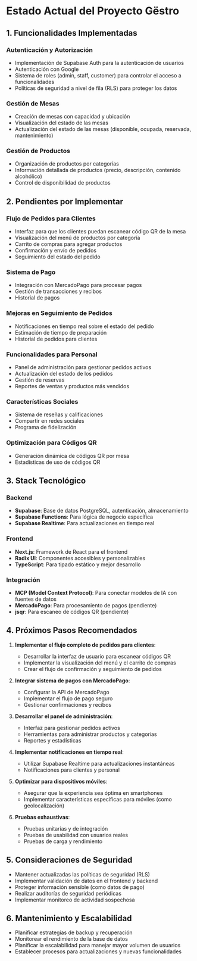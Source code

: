 # Estado Actual del Proyecto Gëstro

## 1. Funcionalidades Implementadas

### Autenticación y Autorización
- Implementación de Supabase Auth para la autenticación de usuarios
- Autenticación con Google
- Sistema de roles (admin, staff, customer) para controlar el acceso a funcionalidades
- Políticas de seguridad a nivel de fila (RLS) para proteger los datos

### Gestión de Mesas
- Creación de mesas con capacidad y ubicación
- Visualización del estado de las mesas
- Actualización del estado de las mesas (disponible, ocupada, reservada, mantenimiento)

### Gestión de Productos
- Organización de productos por categorías
- Información detallada de productos (precio, descripción, contenido alcohólico)
- Control de disponibilidad de productos

## 2. Pendientes por Implementar

### Flujo de Pedidos para Clientes
- Interfaz para que los clientes puedan escanear código QR de la mesa
- Visualización del menú de productos por categoría
- Carrito de compras para agregar productos
- Confirmación y envío de pedidos
- Seguimiento del estado del pedido

### Sistema de Pago
- Integración con MercadoPago para procesar pagos
- Gestión de transacciones y recibos
- Historial de pagos

### Mejoras en Seguimiento de Pedidos
- Notificaciones en tiempo real sobre el estado del pedido
- Estimación de tiempo de preparación
- Historial de pedidos para clientes

### Funcionalidades para Personal
- Panel de administración para gestionar pedidos activos
- Actualización del estado de los pedidos
- Gestión de reservas
- Reportes de ventas y productos más vendidos

### Características Sociales
- Sistema de reseñas y calificaciones
- Compartir en redes sociales
- Programa de fidelización

### Optimización para Códigos QR
- Generación dinámica de códigos QR por mesa
- Estadísticas de uso de códigos QR

## 3. Stack Tecnológico

### Backend
- **Supabase**: Base de datos PostgreSQL, autenticación, almacenamiento
- **Supabase Functions**: Para lógica de negocio específica
- **Supabase Realtime**: Para actualizaciones en tiempo real

### Frontend
- **Next.js**: Framework de React para el frontend
- **Radix UI**: Componentes accesibles y personalizables
- **TypeScript**: Para tipado estático y mejor desarrollo

### Integración
- **MCP (Model Context Protocol)**: Para conectar modelos de IA con fuentes de datos
- **MercadoPago**: Para procesamiento de pagos (pendiente)
- **jsqr**: Para escaneo de códigos QR (pendiente)

## 4. Próximos Pasos Recomendados

1. **Implementar el flujo completo de pedidos para clientes**:
   - Desarrollar la interfaz de usuario para escanear códigos QR
   - Implementar la visualización del menú y el carrito de compras
   - Crear el flujo de confirmación y seguimiento de pedidos

2. **Integrar sistema de pagos con MercadoPago**:
   - Configurar la API de MercadoPago
   - Implementar el flujo de pago seguro
   - Gestionar confirmaciones y recibos

3. **Desarrollar el panel de administración**:
   - Interfaz para gestionar pedidos activos
   - Herramientas para administrar productos y categorías
   - Reportes y estadísticas

4. **Implementar notificaciones en tiempo real**:
   - Utilizar Supabase Realtime para actualizaciones instantáneas
   - Notificaciones para clientes y personal

5. **Optimizar para dispositivos móviles**:
   - Asegurar que la experiencia sea óptima en smartphones
   - Implementar características específicas para móviles (como geolocalización)

6. **Pruebas exhaustivas**:
   - Pruebas unitarias y de integración
   - Pruebas de usabilidad con usuarios reales
   - Pruebas de carga y rendimiento

## 5. Consideraciones de Seguridad

- Mantener actualizadas las políticas de seguridad (RLS)
- Implementar validación de datos en el frontend y backend
- Proteger información sensible (como datos de pago)
- Realizar auditorías de seguridad periódicas
- Implementar monitoreo de actividad sospechosa

## 6. Mantenimiento y Escalabilidad

- Planificar estrategias de backup y recuperación
- Monitorear el rendimiento de la base de datos
- Planificar la escalabilidad para manejar mayor volumen de usuarios
- Establecer procesos para actualizaciones y nuevas funcionalidades

